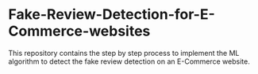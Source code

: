 # Fake-Review-Detection-for-E-Commerce-websites
This repository contains the step by step process to implement the ML algorithm to detect the fake review detection on an E-Commerce website.
